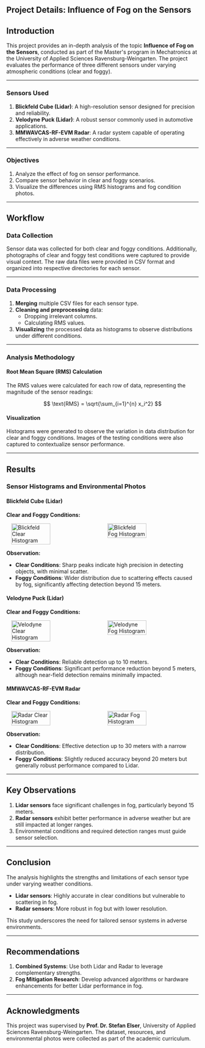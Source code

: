 ## Project Details: Influence of Fog on the Sensors

## Introduction

This project provides an in-depth analysis of the topic **Influence of Fog on the Sensors**, conducted as part of the Master's program in Mechatronics at the University of Applied Sciences Ravensburg-Weingarten. The project evaluates the performance of three different sensors under varying atmospheric conditions (clear and foggy).

---

### Sensors Used

1. **Blickfeld Cube (Lidar)**: A high-resolution sensor designed for precision and reliability.  
2. **Velodyne Puck (Lidar)**: A robust sensor commonly used in automotive applications.  
3. **MMWAVCAS-RF-EVM Radar**: A radar system capable of operating effectively in adverse weather conditions.

---

### Objectives

1. Analyze the effect of fog on sensor performance.  
2. Compare sensor behavior in clear and foggy scenarios.  
3. Visualize the differences using RMS histograms and fog condition photos.  

---

## Workflow

### Data Collection

Sensor data was collected for both clear and foggy conditions. Additionally, photographs of clear and foggy test conditions were captured to provide visual context. The raw data files were provided in CSV format and organized into respective directories for each sensor.

---

### Data Processing

1. **Merging** multiple CSV files for each sensor type.  
2. **Cleaning and preprocessing** data:  
   - Dropping irrelevant columns.  
   - Calculating RMS values.  
3. **Visualizing** the processed data as histograms to observe distributions under different conditions.  

---

### Analysis Methodology

#### Root Mean Square (RMS) Calculation

The RMS values were calculated for each row of data, representing the magnitude of the sensor readings:  

$$
\text{RMS} = \sqrt{\sum_{i=1}^{n} x_i^2}
$$

#### Visualization

Histograms were generated to observe the variation in data distribution for clear and foggy conditions. Images of the testing conditions were also captured to contextualize sensor performance.

---

## Results

### Sensor Histograms and Environmental Photos

#### **Blickfeld Cube (Lidar)**

**Clear and Foggy Conditions:**
<div style="display: flex; justify-content: space-around;">
  <img src="https://drive.google.com/file/d/1xhiEUqHokxLjKxtrraLYnqb8oKcj2mu1/view?usp=drive_link" alt="Blickfeld Clear Histogram" width="45%">
  <img src="https://drive.google.com/file/d/17p8pguaCtizcyMQy-c8tBYpd-qalAG_i/view?usp=drive_link" alt="Blickfeld Fog Histogram" width="45%">
</div>  

**Observation:**  
- **Clear Conditions**: Sharp peaks indicate high precision in detecting objects, with minimal scatter.  
- **Foggy Conditions**: Wider distribution due to scattering effects caused by fog, significantly affecting detection beyond 15 meters.  

#### **Velodyne Puck (Lidar)**

**Clear and Foggy Conditions:**
<div style="display: flex; justify-content: space-around;">
  <img src="https://drive.google.com/file/d/1FA76mXstreF4uOfHQZp8e3vFck_NxZ3Q/view?usp=drive_link" alt="Velodyne Clear Histogram" width="45%">
  <img src="https://drive.google.com/file/d/1GjTYCzYtwNNJwP9j9tDHgFkZNl_Fy6YG/view?usp=drive_link" alt="Velodyne Fog Histogram" width="45%">
</div>  

**Observation:**  
- **Clear Conditions**: Reliable detection up to 10 meters.  
- **Foggy Conditions**: Significant performance reduction beyond 5 meters, although near-field detection remains minimally impacted.  

#### **MMWAVCAS-RF-EVM Radar**

**Clear and Foggy Conditions:**
<div style="display: flex; justify-content: space-around;">
  <img src="https://drive.google.com/file/d/1A6-pIaxchyoeduwjUNb6ktYsj8UKYkTh/view?usp=drive_link" alt="Radar Clear Histogram" width="45%">
  <img src="https://drive.google.com/file/d/1iMsUrWLv931TROUXcNnj2FQncxyunn-R/view?usp=drive_link" alt="Radar Fog Histogram" width="45%">
</div>  

**Observation:**  
- **Clear Conditions**: Effective detection up to 30 meters with a narrow distribution.  
- **Foggy Conditions**: Slightly reduced accuracy beyond 20 meters but generally robust performance compared to Lidar.  

---


## Key Observations

1. **Lidar sensors** face significant challenges in fog, particularly beyond 15 meters.  
2. **Radar sensors** exhibit better performance in adverse weather but are still impacted at longer ranges.  
3. Environmental conditions and required detection ranges must guide sensor selection.  

---

## Conclusion

The analysis highlights the strengths and limitations of each sensor type under varying weather conditions.  
- **Lidar sensors**: Highly accurate in clear conditions but vulnerable to scattering in fog.  
- **Radar sensors**: More robust in fog but with lower resolution.  

This study underscores the need for tailored sensor systems in adverse environments.

---

## Recommendations

1. **Combined Systems**: Use both Lidar and Radar to leverage complementary strengths.  
2. **Fog Mitigation Research**: Develop advanced algorithms or hardware enhancements for better Lidar performance in fog.

---

## Acknowledgments

This project was supervised by **Prof. Dr. Stefan Elser**, University of Applied Sciences Ravensburg-Weingarten. The dataset, resources, and environmental photos were collected as part of the academic curriculum.
